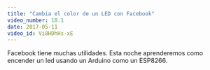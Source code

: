 ```yaml
---
title: "Cambia el color de un LED con Facebook"
video_number: 18.1
date: 2017-05-11
video_id: Vi8HDhHs-xE
---
```

Facebook tiene muchas utilidades. Esta noche aprenderemos como encender un led usando un Arduino como un ESP8266.
